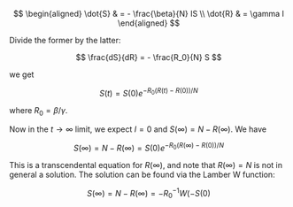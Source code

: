 $$
\begin{aligned}
\dot{S} & = - \frac{\beta}{N} IS \\
\dot{R} &  = \gamma I
\end{aligned}
$$

Divide the former by the latter:

$$
\frac{dS}{dR} = - \frac{R_0}{N} S
$$

we get

$$
S(t) = S(0) e^{ -R_0( R(t) - R(0) )  / N}
$$

where $R_0 = \beta/\gamma$.

Now in the $t\to\infty$ limit, we expect $I=0$ and $S(\infty) = N - R(\infty)$. We have

$$
S(\infty) = N -R(\infty) = S(0) e^{ -R_0( R(\infty) - R(0) )  / N}
$$

This is a transcendental equation for $R(\infty)$, and note that $R(\infty) = N$ is not in general a solution. The solution can be found via the Lamber W function:

$$
S(\infty) = N - R(\infty) = - R_0^{-1} W(-S(0)
$$
<!--stackedit_data:
eyJoaXN0b3J5IjpbLTIxMTk3OTA5NTRdfQ==
-->